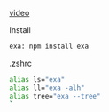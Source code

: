 [video](https://www.youtube.com/watch?v=2OHrTQVlRMg)

Install
```bash
exa: npm install exa
```

.zshrc
```bash
alias ls="exa"
alias ll="exa -alh"
alias tree="exa --tree"
`
